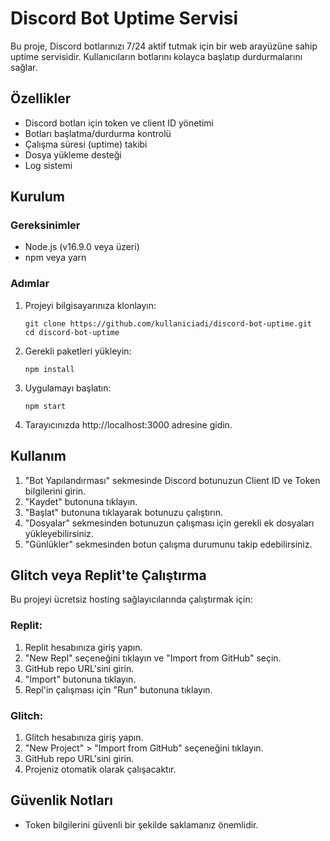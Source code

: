 # Discord Bot Uptime Servisi

Bu proje, Discord botlarınızı 7/24 aktif tutmak için bir web arayüzüne sahip uptime servisidir. Kullanıcıların botlarını kolayca başlatıp durdurmalarını sağlar.

## Özellikler

- Discord botları için token ve client ID yönetimi
- Botları başlatma/durdurma kontrolü
- Çalışma süresi (uptime) takibi
- Dosya yükleme desteği
- Log sistemi

## Kurulum

### Gereksinimler

- Node.js (v16.9.0 veya üzeri)
- npm veya yarn

### Adımlar

1. Projeyi bilgisayarınıza klonlayın:
   ```
   git clone https://github.com/kullaniciadi/discord-bot-uptime.git
   cd discord-bot-uptime
   ```

2. Gerekli paketleri yükleyin:
   ```
   npm install
   ```

3. Uygulamayı başlatın:
   ```
   npm start
   ```

4. Tarayıcınızda http://localhost:3000 adresine gidin.

## Kullanım

1. "Bot Yapılandırması" sekmesinde Discord botunuzun Client ID ve Token bilgilerini girin.
2. "Kaydet" butonuna tıklayın.
3. "Başlat" butonuna tıklayarak botunuzu çalıştırın.
4. "Dosyalar" sekmesinden botunuzun çalışması için gerekli ek dosyaları yükleyebilirsiniz.
5. "Günlükler" sekmesinden botun çalışma durumunu takip edebilirsiniz.

## Glitch veya Replit'te Çalıştırma

Bu projeyi ücretsiz hosting sağlayıcılarında çalıştırmak için:

### Replit:

1. Replit hesabınıza giriş yapın.
2. "New Repl" seçeneğini tıklayın ve "Import from GitHub" seçin.
3. GitHub repo URL'sini girin.
4. "Import" butonuna tıklayın.
5. Repl'in çalışması için "Run" butonuna tıklayın.

### Glitch:

1. Glitch hesabınıza giriş yapın.
2. "New Project" > "Import from GitHub" seçeneğini tıklayın.
3. GitHub repo URL'sini girin.
4. Projeniz otomatik olarak çalışacaktır.

## Güvenlik Notları

- Token bilgilerini güvenli bir şekilde saklamanız önemlidir.